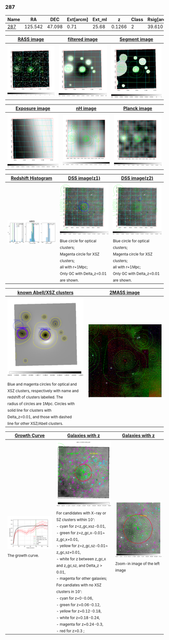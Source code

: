 <div STYLE="page-break-after: always;"></div>

### 287

|Name          |RA          |DEC      | Ext[arcm] | Ext_ml | z    | Class| Rsig[arcmin] | CRsig[c/s] | CR500[c/s] | R500[Mpc] |L500[erg/s]|F500[erg/s/cm^2]| M500[Msun]|Tx[keV]|beta|GC(XSZ,Delta_z<0.01)| GC(OPT,Delta_z<0.01)|GC|alias|
|--------------|------------|------------|---|---|-----------|--------|------|------|----|----|----|----|----|----|----|----|----|----|---|
|[287](script/287.md)     | 125.542       | 47.098       | 0.71    | 25.68   | 0.1266 | 2   | 39.610 |0.458 |0.405 |1.146 |3.198e+44 |7.601e-12 |4.840e+14 |5.896 |0.473 |MCXC, |redMaPPer, |MCXC, |k003|

|[RASS image](../image/287/287_img.pdf)|[filtered image](../image/287/287_fil.pdf)|[Segment image](../image/287/287_seg.pdf)|
|-------------------|--------------------|-------------------|
| <img src="../image/287/287_img.png" width="300">  | <img src="../image/287/287_fil.png" width="300">   | <img src="../image/287/287_seg.png" width="300">  |

|[Exposure image](../image/287/287_mex.pdf)| [nH image](../image/287/287_nh.pdf)| [Planck image](../image/287/287_p.pdf)|
|-------------------|--------------------|-------------------|
|<img src="../image/287/287_mex.png" width="300">   | <img src="../image/287/287_nh.png" width="300">    | <img src="../image/287/287_p.png" width="300"> |

|[Redshift Histogram](../image/287/287_zg.pdf) | [DSS image(z1)](../image/287/287_dss_z1.pdf)      |  [DSS image(z2)](../image/287/287_dss_z2.pdf)    |
|-------------------|--------------------|-------------------|
|<img src="../image/287/287_zg.png" width="300"> |<img src="../image/287/287_dss_z1.png" width="300"> <sub><br>Blue circle for optical clusters; <br>Magenta circle for XSZ clusters; <br>all with r=1Mpc; <br>Only GC with Delta_z<0.01 are shown. </sub>| <img src="../image/287/287_dss_z2.png" width="300"><sub><br>Blue circle for optical clusters; <br>Magenta circle for XSZ clusters; <br>all with r=1Mpc; <br>Only GC with Delta_z<0.01 are shown. </sub> |

|[known Abell/XSZ clusters](../image/287/287_m.pdf) | [2MASS image](../image/287/287_2mass.pdf)      |
|-------------------|-------------------|
|<img src=../image/287/287_m.png width="300"> <sub><br>Blue and magenta circles for optical and <br>XSZ clusters, respectively with name and <br>redshift of clusters labelled. The <br>radius of circles are 1Mpc. Circles with <br>solid line for clusters with <br>Delta_z<0.01, and those with dashed <br>line for other XSZ/Abell clusters.        </sub>|<img src="../image/287/287_2mass.png" width="300">  |

|[Growth Curve](../image/287/287_gca_all.png) |[Galaxies with z](../image/287/287_opt_ned.pdf) |[Galaxies with z](../image/287/287_opt_ned_zoom.pdf) |
|-------------------|-------------------|-------------------|
| <img src="../image/287/287_gca_all.png" width="300"> <sub><br>The growth curve.</sub>| <img src=../image/287/287_opt_ned.png width="300"> <br><sub> For candidates with X-ray or SZ clusters within 10': <br> - cyan for z<z_gc,xsz-0.01, <br> - green for z=z_gc,x-0.01~ z_gc,x+0.01, <br> - yellow for z=z_gc,sz-0.01~ z_gc,sz+0.01, <br> - white for z between z_gc,x and z_gc,sz, and Delta_z > 0.01, <br> - magenta for other galaxies; <br>For candiates with no XSZ clusters in 10': <br> - cyan for z=0-0.06, <br> - green for z=0.06-0.12, <br> - yellow for z=0.12-0.18, <br> - white for z=0.18-0.24, <br> - magenta for z=0.24-0.3, <br> - red for z>0.3 ;  </sub>|<img src=../image/287/287_opt_ned_zoom.png width="300">  <br><sub> Zoom-in image of the left image</sub>|




